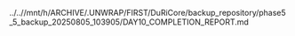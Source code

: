 ../..//mnt/h/ARCHIVE/.UNWRAP/FIRST/DuRiCore/backup_repository/phase5_5_backup_20250805_103905/DAY10_COMPLETION_REPORT.md